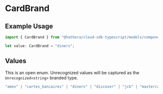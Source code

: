 # CardBrand

## Example Usage

```typescript
import { CardBrand } from "@hathora/cloud-sdk-typescript/models/components";

let value: CardBrand = "diners";
```

## Values

This is an open enum. Unrecognized values will be captured as the `Unrecognized<string>` branded type.

```typescript
"amex" | "cartes_bancaires" | "diners" | "discover" | "jcb" | "mastercard" | "visa" | "unionpay" | "card" | Unrecognized<string>
```